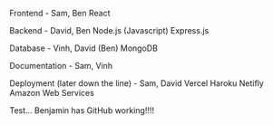 Frontend - Sam, Ben
React

Backend - David, Ben
Node.js (Javascript)
Express.js

Database - Vinh, David (Ben)
MongoDB

Documentation - Sam, Vinh

Deployment (later down the line) - Sam, David
Vercel
Haroku
Netifly
Amazon Web Services



Test...
Benjamin has GitHub working!!!!
